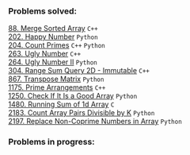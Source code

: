 ### Problems solved:

[88. Merge Sorted Array](https://leetcode.com/problems/merge-sorted-array/) `C++`  
[202. Happy Number](https://leetcode.com/problems/happy-number/) `Python`  
[204. Count Primes](https://leetcode.com/problems/count-primes/) `C++` `Python`  
[263. Ugly Number](https://leetcode.com/problems/ugly-number/) `C++`  
[264. Ugly Number II](https://leetcode.com/problems/ugly-number-ii/) `Python`  
[304. Range Sum Query 2D - Immutable](https://leetcode.com/problems/range-sum-query-2d-immutable/) `C++`  
[867. Transpose Matrix](https://leetcode.com/problems/transpose-matrix/) `Python`  
[1175. Prime Arrangements](https://leetcode.com/problems/prime-arrangements/) `C++`  
[1250. Check If It Is a Good Array](https://leetcode.com/problems/check-if-it-is-a-good-array/) `Python`  
[1480. Running Sum of 1d Array](https://leetcode.com/problems/running-sum-of-1d-array/) `C`  
[2183. Count Array Pairs Divisible by K](https://leetcode.com/problems/count-array-pairs-divisible-by-k/) `Python`  
[2197. Replace Non-Coprime Numbers in Array](https://leetcode.com/problems/replace-non-coprime-numbers-in-array/) 
`Python`  

### Problems in progress:

